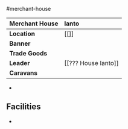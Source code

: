 #merchant-house

| Merchant House | Ianto |
|:-|:-|
| **Location** | [[]] |
| **Banner** |  |
| **Trade Goods** |  |
| **Leader** | [[??? House Ianto]] |
| **Caravans** |  |

- 

## Facilities
- 